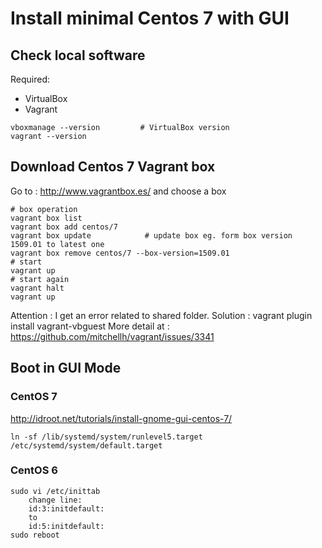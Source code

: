 
# Install minimal Centos 7 with GUI

## Check local software
Required:
- VirtualBox
- Vagrant

~~~
vboxmanage --version         # VirtualBox version
vagrant --version
~~~

## Download Centos 7 Vagrant box

Go to : http://www.vagrantbox.es/ and choose a box

~~~
# box operation
vagrant box list
vagrant box add centos/7
vagrant box update            # update box eg. form box version 1509.01 to latest one
vagrant box remove centos/7 --box-version=1509.01
# start
vagrant up
# start again
vagrant halt
vagrant up
~~~

Attention : I get an error related to shared folder. 
Solution :
vagrant plugin install vagrant-vbguest
More detail at : https://github.com/mitchellh/vagrant/issues/3341 


## Boot in GUI Mode

### CentOS 7
http://idroot.net/tutorials/install-gnome-gui-centos-7/

~~~
ln -sf /lib/systemd/system/runlevel5.target /etc/systemd/system/default.target
~~~

### CentOS 6

~~~
sudo vi /etc/inittab
	change line:
	id:3:initdefault:
	to
	id:5:initdefault:
sudo reboot
~~~

